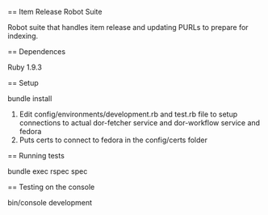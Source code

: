 == Item Release Robot Suite

Robot suite that handles item release and updating PURLs to prepare for indexing.

== Dependences

Ruby 1.9.3

== Setup

bundle install

1. Edit config/environments/development.rb and test.rb file to setup connections to actual dor-fetcher service and dor-workflow service and fedora
2. Puts certs to connect to fedora in the config/certs folder

== Running tests

bundle exec rspec spec

== Testing on the console

bin/console development  


